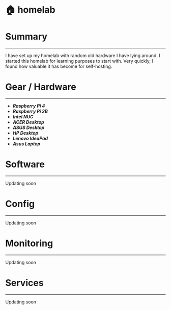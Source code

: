 # :house: homelab
# Summary
---
I have set up my homelab with random old hardware I have lying around. I started this homelab for learning purposes to start with. Very quickly, I found how valuable it has become for self-hosting.  

# Gear / Hardware
------
* ***Raspberry Pi 4***
* ***Raspberry Pi 2B***
* ***Intel NUC***
* ***ACER Desktop***
* ***ASUS Desktop***
* ***HP Desktop***
* ***Lenovo IdeaPad***
* ***Asus Laptop***

# Software
---
Updating soon

# Config
----
Updating soon

# Monitoring
---

Updating soon

# Services
---

Updating soon
